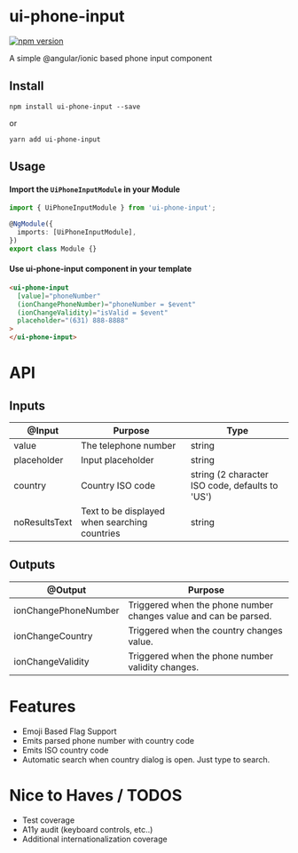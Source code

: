 # ui-phone-input

[![npm version](https://badge.fury.io/js/ui-phone-input.svg)](https://badge.fury.io/js/ui-phone-input)

A simple @angular/ionic based phone input component

## Install

    npm install ui-phone-input --save

or

    yarn add ui-phone-input

## Usage

#### Import the `UiPhoneInputModule` in your Module

```typescript
import { UiPhoneInputModule } from 'ui-phone-input';

@NgModule({
  imports: [UiPhoneInputModule],
})
export class Module {}
```

#### Use ui-phone-input component in your template

```html
<ui-phone-input
  [value]="phoneNumber"
  (ionChangePhoneNumber)="phoneNumber = $event"
  (ionChangeValidity)="isValid = $event"
  placeholder="(631) 888-8888"
>
</ui-phone-input>
```

# API

## Inputs

| @Input        | Purpose                                       | Type                                            |
| ------------- | --------------------------------------------- | ----------------------------------------------- |
| value         | The telephone number                          | string                                          |
| placeholder   | Input placeholder                             | string                                          |
| country       | Country ISO code                              | string (2 character ISO code, defaults to 'US') |
| noResultsText | Text to be displayed when searching countries | string                                          |

## Outputs

| @Output              | Purpose                                                          |
| -------------------- | ---------------------------------------------------------------- |
| ionChangePhoneNumber | Triggered when the phone number changes value and can be parsed. |
| ionChangeCountry     | Triggered when the country changes value.                        |
| ionChangeValidity    | Triggered when the phone number validity changes.                |

# Features

- Emoji Based Flag Support
- Emits parsed phone number with country code
- Emits ISO country code
- Automatic search when country dialog is open. Just type to search.

# Nice to Haves / TODOS

- Test coverage
- A11y audit (keyboard controls, etc..)
- Additional internationalization coverage
